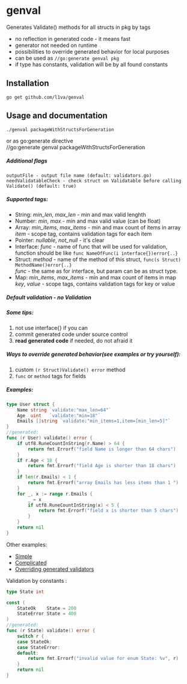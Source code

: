 # genval
Generates Validate() methods for all structs in pkg by tags
- no reflection in generated code - it means fast  
- generator not needed on runtime
- possibilities to override generated behavior for local purposes
- can be used as `//go:generate genval pkg` 
- if type has constants, validation will be by all found constants 

Installation
------------
    go get github.com/l1va/genval

Usage and documentation
------
    ./genval packageWithStructsForGeneration 
or as go:generate directive  
    //go:generate genval packageWithStructsForGeneration

##### Additional flags
    outputFile - output file name (default: validators.go)
    needValidatableCheck - check struct on Validatable before calling Validate() (default: true)

##### Supported tags:
- String: *min_len*, *max_len* - min and max valid lenghth 
- Number: *min*, *max* - min and max valid value (can be float)
- Array:  *min_items*, *max_items* - min and max count of items in array  
    *item* - scope tag, contains validation tags for each item
- Pointer: *nullable*, *not_null* - it's clear
- Interface: *func* - name of func that will be used for validation,  
    function should be like `func NameOfFunc(i interface{})error{..}` 
- Struct: *method* - name of the method of this struct, `func(s Struct) MethodName()error{..}`  
    *func* - the same as for interface, but param can be as struct type.
- Map: *min_items*, *max_items* - min and max count of items in map  
    *key*, *value* - scope tags, contains validation tags for key or value 

##### Default validation - no Validation    

##### Some tips:
1. not use interface{} if you can
2. commit generated code under source control
3. **read generated code** if needed, do not afraid it

##### Ways to override generated behavior(see examples or try yourself): 
1. custom `(r Struct)Validate() error` method
2. `func` or `method` tags for fields

##### Examples:
```go
type User struct {
    Name string `validate:"max_len=64"`
    Age  uint   `validate:"min=18"`
    Emails []string `validate:"min_items=1,item=[min_len=5]"`
}
//generated:
func (r User) validate() error {
    if utf8.RuneCountInString(r.Name) > 64 {
        return fmt.Errorf("field Name is longer than 64 chars")
    }
    if r.Age < 18 {
        return fmt.Errorf("field Age is shorter than 18 chars")
    }
    if len(r.Emails) < 1 {
        return fmt.Errorf("array Emails has less items than 1 ")
    }
    for _, x := range r.Emails {
        _ = x
        if utf8.RuneCountInString(x) < 5 {
            return fmt.Errorf("field x is shorter than 5 chars")
        }
    }
    return nil
}
```
Other examples:
- [Simple](https://github.com/l1va/genval/tree/master/examples/simple)
- [Complicated](https://github.com/l1va/genval/tree/master/examples/complicated)
- [Overriding generated validators](https://github.com/l1va/genval/tree/master/examples/overriding)

Validation by constants :
```go
type State int

const (
    StateOk    State = 200
    StateError State = 400
)
//generated:
func (r State) validate() error {
    switch r {
    case StateOk:
    case StateError:
    default:
        return fmt.Errorf("invalid value for enum State: %v", r)
    }
    return nil
}
```